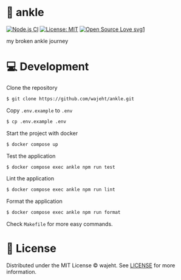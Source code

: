 # 🩼 ankle

[![Node.js CI](https://github.com/wajeht/ankle/actions/workflows/ci.yml/badge.svg?branch=main)](https://github.com/wajeht/ankle/actions/workflows/ci.yml) [![License: MIT](https://img.shields.io/badge/License-MIT-blue.svg)](https://github.com/wajeht/ip/blob/main/LICENSE) [![Open Source Love svg1](https://badges.frapsoft.com/os/v1/open-source.svg?v=103)](https://github.com/wajeht/ankle)

my broken ankle journey

# 💻 Development

Clone the repository

```bash
$ git clone https://github.com/wajeht/ankle.git
```

Copy `.env.example` to `.env`

```bash
$ cp .env.example .env
```

Start the project with docker

```bash
$ docker compose up
```

Test the application

```bash
$ docker compose exec ankle npm run test
```

Lint the application

```bash
$ docker compose exec ankle npm run lint
```

Format the application

```bash
$ docker compose exec ankle npm run format
```

Check `Makefile` for more easy commands.

# 📜 License

Distributed under the MIT License © wajeht. See [LICENSE](./LICENSE) for more information.
